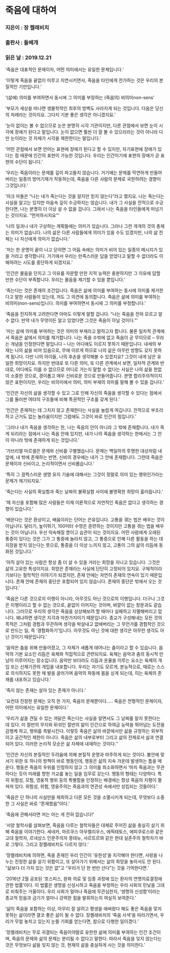 # 죽음에 대하여
### 지은이 : 장 켈레비치
### 출판사 : 돌베개
### 읽은 날 : 2019.12.21

‘죽음은 대표적인 문제이자, 어떤 의미에서는 유일한 문제입니다.’

‘이렇게 죽음을 끝없이 미루고 지연시키면서, 죽음을 타인에게 전가하는 것은 우리의 본질적인 기만입니다.’

‘(삶에) 의미를 부여하면서 동시에 그 의미를 부정하는 (죽음의) 비의미non-sens’

‘부모가 세상을 떠나면 생물학적인 최후의 방벽도 사라지게 되는 것입니다. 다음은 당신의 차례라는 것이지요. 그다지 기분 좋은 생각은 아니겠지요.’

‘눈이 없이는 볼 수 없으므로 눈은 분명히 시각 기관이지만, 다른 관점에서 보면 눈이 시각에 장애가 된다고 말입니다. 눈이 없으면 훨씬 더 잘 볼 수 있으리라는 것이 아니라 다만 눈이라는 것 자체가 시각을 제한한다는 말입니다.’

‘어떤 관점에서 보면 언어는 표현에 장애가 된다고 할 수 있지만, 자기표현에 장애가 있다는 점 때문에 인간의 표현이 가능한 것입니다. 우리는 인간이기에 표현의 장애가 곧 표현의 수단이 됩니다.’

‘우리는 죽음이라는 문제를 깊이 파고들지 않습니다. 거기에는 문제를 막연하게 만들어버리는 일종의 방어기제가 작동하는데, 죽음을 다른 사람의 문제로 국한하려는 경향이 그것입니다.’

‘자크 마돌은 “나는 내가 죽는다는 것을 알지만 믿지 않는다”라고 했지요. 나는 죽는다는 사실을 알고는 있지만 마음속 깊이 수긍하지는 않습니다. 내가 그 사실을 전적으로 수긍한다면, 나는 분명히 더 이상 살 수 없을 겁니다. 그래서 나는 죽음을 타인들에게 떠넘기는 것이지요. “먼저하시지요”’

‘나의 일과나 내가 구상하는 계획들에는 의미가 있습니다. 그러나 그런 개개의 것의 총체는 의미가 없습니다. 나의 삶은 다른 사람들에게 의미가 있을 수도 있겠지만, 나의 삶 전체는 나 자신에게 의미가 없습니다.’

‘저는 한 운명이 끝이 나고 닫히면 그 어둠 속에는 의미가 비어 있는 일종의 메시지가 있을 거라고 생각합니다. 거기에서 우리는 만족스러운 답을 얻었다고 말할 수 없더라도 이해하려는 시도를 중단하게 되겠지요.’

‘인간은 물음을 던지고 그 이유를 자문할 만한 지적 능력은 충분하지만 그 이유에 답할 만한 수단이 부족합니다. 우리는 물음을 제기할 수 있을 뿐입니다.’

‘죽는다는 것은 존재의 조건입니다. 죽음은 삶에 의미를 부여하는 동시에 의미를 제거한다고 말한 사람들이 있는데, 저도 그 의견에 동의합니다. 죽음은 삶에 의미를 부여하는 비의미(non-sens)입니다. 의미를 부여하면서 동시에 그 의미를 부정합니다.’

‘죽음을 진지하게 고려한다면 아마도 이렇게 말할 겁니다. “나는 죽음을 전혀 모르고 알 수 없다. 만약 내가 무엇이든 알고 있었다면 그것은 죽음이 아닐 것이다.”’

‘저는 삶에 의미를 부여하는 것은 의미의 부재라고 말하고자 합니다. 물론 일차적 관계에서 죽음은 삶에서 의미를 제거합니다. 나는 죽을 수밖에 없고 죽음이 곧 무이므로 – 무라는 개념을 인정한다면 말입니다 – 나는 어디에도 이르지 못하기 때문입니다. 내세의 부재는 나의 삶을 비어 있음으로, 무에 이르게 하므로 나의 삶은 아무런 방향도 갖지 못하게 됩니다. 다만 나의 아이들, 나의 후손을 생각해볼 수 있겠지요? 그것이 내게 남은 유일한 희망이지요.
하지만 반대로 또 다른 의미, 또 다른 관계에서 보면, 일차적 관계와 반대로, 어디에도 이를 수 없으므로 어디로 가는지 말할 수 없다는 사실은 나의 삶을 한없이 소중한 것으로, 경이롭고 매우 신비로운 것으로 만들어줍니다. 분명 합리주의적이지 않은 표현이지만, 우리는 비의미에서 의미, 의미 부재의 의미를 말해 볼 수 있을 겁니다.’

‘인간은 자신의 삶을 생각할 수 있고 그로 인해 자신의 죽음을 생각할 수 있다는 점에서 그를 둘러싼 여타의 구조들에 비해 특권적인 구조를 갖게 된다.’

‘인간은 존재하는 데 그치지 않고 존재한다는 사실을 놀랍게 여깁니다. 전적으로 부조리하고 근거도 없는 놀라움이지만 그럼에도 그것이 바로 인간의 힘입니다.’

‘그러나 내가 죽음을 생각하는 한, 나는 죽음의 안이 아니라 그 밖에 존재합니다. 내가 죽게 되리라는 점에서 나는 죽음 안에 있지만, 내가 나의 죽음을 생각하는 한에서는 그 안이 아니라 밖에 존재하게 되는 것입니다.’

‘가브리엘 마르셀은 문제와 신비를 구별했습니다. 문제는 백일하의 투명한 대상처럼 내 앞에, 내 밖에 존재하는 반면, 신비의 경우에는 내가 그 안에 존재합니다. 그런데 죽음은 문제이자 신비이고, 논리적이면서 신비롭습니다.’

‘특히 그 끔찍스러운 생명 유지 기술에 대해서는 그것이 정말로 의미 있는 행위인가라는 문제가 제기되지요.’

‘죽는다는 사실의 확실함과 죽는 날짜의 불확실함 사이에 불명확한 희망이 흘러듭니다.’

‘제 자신을 포함해 많은 사람들은 이제 이론적으로 자연적인 죽음은 없다고 생각하는 경향이 있습니다.’

‘배운다는 것은 환상이고, 배움이라는 단어는 은유입니다. 고통을 겪는 법은 배우는 것이 아닙니다. 달리기, 높이뛰기, 100미터 수영은 훈련하는 것이지만 고통을 겪는 법을 배우는 것이 아닙니다. 우선 익숙해질 뿐이고 습관이 되는 것이지요. 어떤 사람에게 오래된 통증이 있다는 것은 그가 그 통증에 놀라지 않고, 그 통증으로 인해 다른 활동을 하는 데 지장을 받지 않는다는 뜻으로, 통증을 더 이상 느끼지 않고, 고통이 그의 삶의 리듬에 동화된 것입니다.’

‘아직 살아 있는 사람은 항상 좀 더 살 수 있을 거라는 희망을 지니고 있습니다. 그것은 삶의 고유한 특성이지요. 희망은 존재라는 사실에 단단히 고정되어 있지요. 구체적이라기보다는 철학적인 이야기가 되겠지만, 존재 안에는 자연히 존재의 연속이 있기 때문입니다. 존재 안에 존재의 중단은 포함되어 있지 않습니다. 존재의 중단은 밖에서 오는 것입니다.’

‘죽음은 다른 것으로의 이행이 아니라, 아무것도 아닌 것으로의 이행입니다. 더구나 그것은 이행이라고 할 수 없는 것으로, 끝없이 이어지는 것이며, 바깥이 없는 창문과도 같습니다. 그러므로 우리의 생각은 죽음을 상상해보려 할 때마다 실패하고 자멸해버리고 맙니다. 왜냐하면 생각은 지각과 마찬가지이기 때문입니다. 종교가 구성해내는 모든 것의 목적은 그처럼 경험과 무관하며 생각을 박살내고 없애버리는 그 무언가를 경험적인 것으로 만드는 일, 즉 ‘경험화하기’입니다. 아무것도 아닌 것에 대한 생각은 아무런 생각도 아닌 것이기 때문입니다.’

‘음악은 춤을 위해 만들어졌고, 그 자체가 새롭게 태어나는 춤이라고 할 수 있습니다. 음악의 기본 요소인 리듬은 육체와 직접적으로 관련되지요. 육체는 음악과 춤의 동시적 만남이 이루어지는 장소입니다. 음악만 보더라도 리듬과 운율을 이루는 요소는 육체의 개입 또는 신체기관의 개입을 내포합니다. 우리는 자기도 모르게, 본능적으로, 때로는 스스로 의식하지도 못한 채 발을 굴러가며 음악의 파동에 몸을 싣게 되는데, 이는 육체의 존재를 내포하고 있습니다.’

‘죽지 않는 존재는 살아 있는 존재가 아니다.’

‘요컨대 진정한 문제는 오직 한 가지, 죽음의 문제뿐이다….. 죽음은 전형적인 문제이자, 어떤 의미에서는 유일한 문제이다.’

‘우리가 삶을 견딜 수 있는 까닭은 죽는다는 사실을 알면서도 그 날짜를 알지 못한다는 데 있다. 이 절반의 무지와 뒤섞인 절반의 앎이 인간으로 하여금 능력을 뛰어넘는 도전을 감행케 하고, 행위를 촉발시킨다. 이렇듯 죽음은 삶의 바깥에서만 삶을 규정하는 외부적이고 공간적인 제한이 아니다. 죽음은 삶의 내부로부터 그리고 삶의 전제로서 삶과 연결되어 있다. 이러한 논리적 모순은 삶 자체에 내재하는 것이다.’’

‘인간은 자신의 본질적인 두려움에 의해 본질적 운명과 마주하게 되는 것이다. 불안에 맞서기 위한 또 하나의 방책이 바로 행동인데, 행동은 삶의 지속 가운데 발생하는 틈을 메운다. 행동은 죽음의 우위를 인정하지 않고 그 의미를 최소화하면서 ‘마치 죽음과는 무관하다는 듯이 미래를 향한 가교를 놓는 일을 임무로 갖는다. 행동의 형태는 다양하다. 특히 위험성, 모험, 영웅적 행위 등의 특별함을 인정하는 배경에는 항상 죽음의 지평이 펼쳐져 있다. 위험성, 위험, 영웅주의는 죽음과의 연관성 속에서만 성립되는 것들이다.’

‘죽음은 단 하나의 사실만을 제외하고 다른 모든 것을 소멸시키게 되는데, 무엇보다 소중한 그 사실은 바로 “존재했음”이다.’

‘죽음에 관해서라면 저는 아는 게 전혀 없습니다!’

‘서양 철학사를 살펴보면, 죽음을 다루는 철학자들은 대체로 주어진 삶을 충실히 살기 위해 죽음을 이야기한다. 세네카, 마르쿠스 아우렐리우스, 에픽테토스, 에피쿠로스와 같은 고대 철학자, 르네상스 인문주의자 몽테뉴, 사르트르와 같은 현대 실존주의 철학자가 바로 그렇다. 그리고 장켈레비치도 다르지 않다.’

‘장켈레비치에 의하면, 죽을 존재인 우리 인간이 ‘유한성’을 지각해야 한다면, 사랑을 나누는 진정한 삶을 살기 위함이고, 또 살아가기 위해서는 삶의 희망을 놓아서도 안 된다. “삶보다 더 가치 있는 것은 없”고 “우리가 단 한 번만 산다”는 것을 기억한다면.’

‘2016년 2월 공포된 ‘호스피스, 완화 의료 및 임종 과정에 있는 환자의 연명의료결정에 관한 법률’이다. 이 법률은 생명을 신성시하고 죽음을 부정하는 우리 사회의 민낯을 그대로 비춰주는 거울이다. 우리 사회가 얼마나 죽음에 무관심한지, ‘생명의 신성함’이라는 종교적 믿음과 금기가 얼마나 강력한 힘을 발휘하는지 여실히 보여준다.’

‘삶이 죽음을 포함하는 이상, 아무리 잘 살려고 평생을 애써왔다 해도 좋은 죽음을 맞지 못하는 삶이라면 결코 좋은 삶이 될 수 없다. 장켈레비치의 ‘죽음 사색’을 따라가면서, 우리가 무얼 놓치고 있는지 눈뜰 기회를 얻는다면, 참으로 다행한 일이겠다.’

‘장켈레비치는 무로 귀결되는 죽음이야말로 유한한 삶에 의미를 부여하는 인간 조건이며, 죽음의 문제와 삶의 문제는 분리될 수 없다고 말한다. 따라서 죽음을 잊지 않는다는 것은 무엇보다 삶을 잊지 않는 것, 현재의 삶을 충실하게 사는 것을 의미한다.’